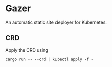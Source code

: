 # Gazer

An automatic static site deployer for Kubernetes.

## CRD

Apply the CRD using

```
cargo run -- --crd | kubectl apply -f -
```
